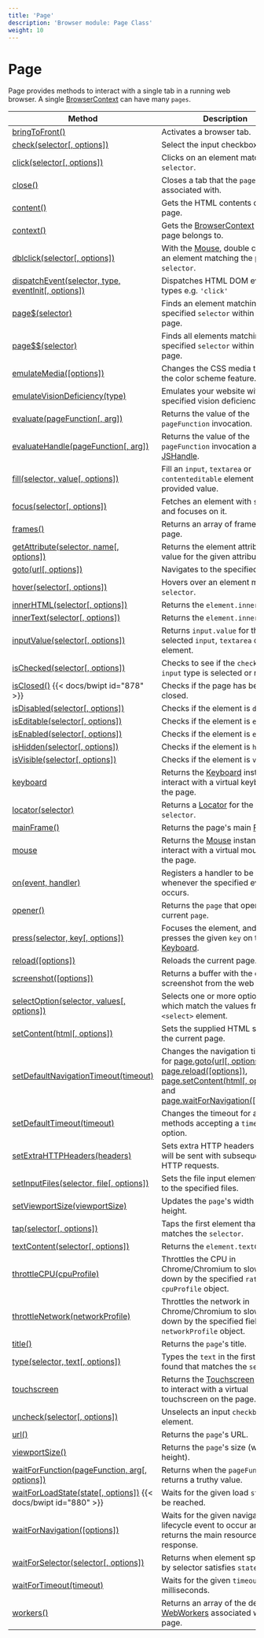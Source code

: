 ```yaml
---
title: 'Page'
description: 'Browser module: Page Class'
weight: 10
---
```


# Page

Page provides methods to interact with a single tab in a running web browser. A single [BrowserContext](https://grafana.com/docs/k6/<K6_VERSION>/javascript-api/k6-browser/browsercontext) can have many `pages`.

| Method                                                                                                                                                      | Description                                                                                                                                                                                                                                                                                                                                                                                                                                                                                                            |
| ----------------------------------------------------------------------------------------------------------------------------------------------------------- | ---------------------------------------------------------------------------------------------------------------------------------------------------------------------------------------------------------------------------------------------------------------------------------------------------------------------------------------------------------------------------------------------------------------------------------------------------------------------------------------------------------------------- |
| [bringToFront()](https://grafana.com/docs/k6/<K6_VERSION>/javascript-api/k6-browser/page/bringtofront)                                                      | Activates a browser tab.                                                                                                                                                                                                                                                                                                                                                                                                                                                                                               |
| [check(selector[, options])](https://grafana.com/docs/k6/<K6_VERSION>/javascript-api/k6-browser/page/check/)                                                | Select the input checkbox.                                                                                                                                                                                                                                                                                                                                                                                                                                                                                             |
| [click(selector[, options])](https://grafana.com/docs/k6/<K6_VERSION>/javascript-api/k6-browser/page/click/)                                                | Clicks on an element matching a `selector`.                                                                                                                                                                                                                                                                                                                                                                                                                                                                            |
| [close()](https://grafana.com/docs/k6/<K6_VERSION>/javascript-api/k6-browser/page/close)                                                                    | Closes a tab that the `page` is associated with.                                                                                                                                                                                                                                                                                                                                                                                                                                                                       |
| [content()](https://grafana.com/docs/k6/<K6_VERSION>/javascript-api/k6-browser/page/content)                                                                | Gets the HTML contents of the page.                                                                                                                                                                                                                                                                                                                                                                                                                                                                                    |
| [context()](https://grafana.com/docs/k6/<K6_VERSION>/javascript-api/k6-browser/page/context)                                                                | Gets the [BrowserContext](https://grafana.com/docs/k6/<K6_VERSION>/javascript-api/k6-browser/browsercontext) that the page belongs to.                                                                                                                                                                                                                                                                                                                                                                                 |
| [dblclick(selector[, options])](https://grafana.com/docs/k6/<K6_VERSION>/javascript-api/k6-browser/page/dblclick/)                                          | With the [Mouse](https://grafana.com/docs/k6/<K6_VERSION>/javascript-api/k6-browser/mouse), double click on an element matching the provided `selector`.                                                                                                                                                                                                                                                                                                                                                               |
| [dispatchEvent(selector, type, eventInit[, options])](https://grafana.com/docs/k6/<K6_VERSION>/javascript-api/k6-browser/page/dispatchevent/)               | Dispatches HTML DOM event types e.g. `'click'`                                                                                                                                                                                                                                                                                                                                                                                                                                                                         |
| [page$(selector)](https://grafana.com/docs/k6/<K6_VERSION>/javascript-api/k6-browser/page/page-dollar)                                                      | Finds an element matching the specified `selector` within the page.                                                                                                                                                                                                                                                                                                                                                                                                                                                    |
| [page$$(selector)](https://grafana.com/docs/k6/<K6_VERSION>/javascript-api/k6-browser/page/page-doubledollar)                                               | Finds all elements matching the specified `selector` within the page.                                                                                                                                                                                                                                                                                                                                                                                                                                                  |
| [emulateMedia([options])](https://grafana.com/docs/k6/<K6_VERSION>/javascript-api/k6-browser/page/emulatemedia/)                                            | Changes the CSS media type and the color scheme feature.                                                                                                                                                                                                                                                                                                                                                                                                                                                               |
| [emulateVisionDeficiency(type)](https://grafana.com/docs/k6/<K6_VERSION>/javascript-api/k6-browser/page/emulatevisiondeficiency)                            | Emulates your website with the specified vision deficiency `type`.                                                                                                                                                                                                                                                                                                                                                                                                                                                     |
| [evaluate(pageFunction[, arg])](https://grafana.com/docs/k6/<K6_VERSION>/javascript-api/k6-browser/page/evaluate/)                                          | Returns the value of the `pageFunction` invocation.                                                                                                                                                                                                                                                                                                                                                                                                                                                                    |
| [evaluateHandle(pageFunction[, arg])](https://grafana.com/docs/k6/<K6_VERSION>/javascript-api/k6-browser/page/evaluatehandle/)                              | Returns the value of the `pageFunction` invocation as a [JSHandle](https://grafana.com/docs/k6/<K6_VERSION>/javascript-api/k6-browser/jshandle).                                                                                                                                                                                                                                                                                                                                                                       |
| [fill(selector, value[, options])](https://grafana.com/docs/k6/<K6_VERSION>/javascript-api/k6-browser/page/fill/)                                           | Fill an `input`, `textarea` or `contenteditable` element with the provided value.                                                                                                                                                                                                                                                                                                                                                                                                                                      |
| [focus(selector[, options])](https://grafana.com/docs/k6/<K6_VERSION>/javascript-api/k6-browser/page/focus/)                                                | Fetches an element with `selector` and focuses on it.                                                                                                                                                                                                                                                                                                                                                                                                                                                                  |
| [frames()](https://grafana.com/docs/k6/<K6_VERSION>/javascript-api/k6-browser/page/frames)                                                                  | Returns an array of frames on the page.                                                                                                                                                                                                                                                                                                                                                                                                                                                                                |
| [getAttribute(selector, name[, options])](https://grafana.com/docs/k6/<K6_VERSION>/javascript-api/k6-browser/page/getattribute/)                            | Returns the element attribute value for the given attribute name.                                                                                                                                                                                                                                                                                                                                                                                                                                                      |
| [goto(url[, options])](https://grafana.com/docs/k6/<K6_VERSION>/javascript-api/k6-browser/page/goto/)                                                       | Navigates to the specified `url`.                                                                                                                                                                                                                                                                                                                                                                                                                                                                                      |
| [hover(selector[, options])](https://grafana.com/docs/k6/<K6_VERSION>/javascript-api/k6-browser/page/hover/)                                                | Hovers over an element matching `selector`.                                                                                                                                                                                                                                                                                                                                                                                                                                                                            |
| [innerHTML(selector[, options])](https://grafana.com/docs/k6/<K6_VERSION>/javascript-api/k6-browser/page/innerhtml/)                                        | Returns the `element.innerHTML`.                                                                                                                                                                                                                                                                                                                                                                                                                                                                                       |
| [innerText(selector[, options])](https://grafana.com/docs/k6/<K6_VERSION>/javascript-api/k6-browser/page/innertext/)                                        | Returns the `element.innerText`.                                                                                                                                                                                                                                                                                                                                                                                                                                                                                       |
| [inputValue(selector[, options])](https://grafana.com/docs/k6/<K6_VERSION>/javascript-api/k6-browser/page/inputvalue/)                                      | Returns `input.value` for the selected `input`, `textarea` or `select` element.                                                                                                                                                                                                                                                                                                                                                                                                                                        |
| [isChecked(selector[, options])](https://grafana.com/docs/k6/<K6_VERSION>/javascript-api/k6-browser/page/ischecked/)                                        | Checks to see if the `checkbox` `input` type is selected or not.                                                                                                                                                                                                                                                                                                                                                                                                                                                       |
| [isClosed()](https://grafana.com/docs/k6/<K6_VERSION>/javascript-api/k6-browser/page/isclosed) {{< docs/bwipt id="878" >}}                                  | Checks if the page has been closed.                                                                                                                                                                                                                                                                                                                                                                                                                                                                                    |
| [isDisabled(selector[, options])](https://grafana.com/docs/k6/<K6_VERSION>/javascript-api/k6-browser/page/isdisabled/)                                      | Checks if the element is `disabled`.                                                                                                                                                                                                                                                                                                                                                                                                                                                                                   |
| [isEditable(selector[, options])](https://grafana.com/docs/k6/<K6_VERSION>/javascript-api/k6-browser/page/iseditable/)                                      | Checks if the element is `editable`.                                                                                                                                                                                                                                                                                                                                                                                                                                                                                   |
| [isEnabled(selector[, options])](https://grafana.com/docs/k6/<K6_VERSION>/javascript-api/k6-browser/page/isenabled/)                                        | Checks if the element is `enabled`.                                                                                                                                                                                                                                                                                                                                                                                                                                                                                    |
| [isHidden(selector[, options])](https://grafana.com/docs/k6/<K6_VERSION>/javascript-api/k6-browser/page/ishidden/)                                          | Checks if the element is `hidden`.                                                                                                                                                                                                                                                                                                                                                                                                                                                                                     |
| [isVisible(selector[, options])](https://grafana.com/docs/k6/<K6_VERSION>/javascript-api/k6-browser/page/isvisible/)                                        | Checks if the element is `visible`.                                                                                                                                                                                                                                                                                                                                                                                                                                                                                    |
| [keyboard](https://grafana.com/docs/k6/<K6_VERSION>/javascript-api/k6-browser/page/keyboard)                                                                | Returns the [Keyboard](https://grafana.com/docs/k6/<K6_VERSION>/javascript-api/k6-browser/keyboard) instance to interact with a virtual keyboard on the page.                                                                                                                                                                                                                                                                                                                                                          |
| [locator(selector)](https://grafana.com/docs/k6/<K6_VERSION>/javascript-api/k6-browser/page/locator)                                                        | Returns a [Locator](https://grafana.com/docs/k6/<K6_VERSION>/javascript-api/k6-browser/locator) for the given `selector`.                                                                                                                                                                                                                                                                                                                                                                                              |
| [mainFrame()](https://grafana.com/docs/k6/<K6_VERSION>/javascript-api/k6-browser/page/mainframe)                                                            | Returns the page's main [Frame](https://grafana.com/docs/k6/<K6_VERSION>/javascript-api/k6-browser/frame).                                                                                                                                                                                                                                                                                                                                                                                                             |
| [mouse](https://grafana.com/docs/k6/<K6_VERSION>/javascript-api/k6-browser/page/mouse)                                                                      | Returns the [Mouse](https://grafana.com/docs/k6/<K6_VERSION>/javascript-api/k6-browser/mouse) instance to interact with a virtual mouse on the page.                                                                                                                                                                                                                                                                                                                                                                   |
| [on(event, handler)](https://grafana.com/docs/k6/<K6_VERSION>/javascript-api/k6-browser/page/on)                                                            | Registers a handler to be called whenever the specified event occurs.                                                                                                                                                                                                                                                                                                                                                                                                                                                  |
| [opener()](https://grafana.com/docs/k6/<K6_VERSION>/javascript-api/k6-browser/page/opener)                                                                  | Returns the `page` that opened the current `page`.                                                                                                                                                                                                                                                                                                                                                                                                                                                                     |
| [press(selector, key[, options])](https://grafana.com/docs/k6/<K6_VERSION>/javascript-api/k6-browser/page/press/)                                           | Focuses the element, and then presses the given `key` on the [Keyboard](https://grafana.com/docs/k6/<K6_VERSION>/javascript-api/k6-browser/keyboard).                                                                                                                                                                                                                                                                                                                                                                  |
| [reload([options])](https://grafana.com/docs/k6/<K6_VERSION>/javascript-api/k6-browser/page/reload/)                                                        | Reloads the current page.                                                                                                                                                                                                                                                                                                                                                                                                                                                                                              |
| [screenshot([options])](https://grafana.com/docs/k6/<K6_VERSION>/javascript-api/k6-browser/page/screenshot/)                                                | Returns a buffer with the captured screenshot from the web browser.                                                                                                                                                                                                                                                                                                                                                                                                                                                    |
| [selectOption(selector, values[, options])](https://grafana.com/docs/k6/<K6_VERSION>/javascript-api/k6-browser/page/selectoption/)                          | Selects one or more options which match the values from a `<select>` element.                                                                                                                                                                                                                                                                                                                                                                                                                                          |
| [setContent(html[, options])](https://grafana.com/docs/k6/<K6_VERSION>/javascript-api/k6-browser/page/setcontent/)                                          | Sets the supplied HTML string to the current page.                                                                                                                                                                                                                                                                                                                                                                                                                                                                     |
| [setDefaultNavigationTimeout(timeout)](https://grafana.com/docs/k6/<K6_VERSION>/javascript-api/k6-browser/page/setdefaultnavigationtimeout)                 | Changes the navigation timeout for [page.goto(url[, options])](https://grafana.com/docs/k6/<K6_VERSION>/javascript-api/k6-browser/page/goto/), [page.reload([options])](https://grafana.com/docs/k6/<K6_VERSION>/javascript-api/k6-browser/page/reload/), [page.setContent(html[, options])](https://grafana.com/docs/k6/<K6_VERSION>/javascript-api/k6-browser/page/setcontent/), and [page.waitForNavigation([options])](https://grafana.com/docs/k6/<K6_VERSION>/javascript-api/k6-browser/page/waitfornavigation/) |
| [setDefaultTimeout(timeout)](https://grafana.com/docs/k6/<K6_VERSION>/javascript-api/k6-browser/page/setdefaulttimeout)                                     | Changes the timeout for all the methods accepting a `timeout` option.                                                                                                                                                                                                                                                                                                                                                                                                                                                  |
| [setExtraHTTPHeaders(headers)](https://grafana.com/docs/k6/<K6_VERSION>/javascript-api/k6-browser/page/setextrahttpheaders)                                 | Sets extra HTTP headers which will be sent with subsequent HTTP requests.                                                                                                                                                                                                                                                                                                                                                                                                                                              |
| [setInputFiles(selector, file[, options])](https://grafana.com/docs/k6/<K6_VERSION>/javascript-api/k6-browser/page/setinputfiles)                           | Sets the file input element's value to the specified files.                                                                                                                                                                                                                                                                                                                                                                                                                                                            |
| [setViewportSize(viewportSize)](https://grafana.com/docs/k6/<K6_VERSION>/javascript-api/k6-browser/page/setviewportsize)                                    | Updates the `page`'s width and height.                                                                                                                                                                                                                                                                                                                                                                                                                                                                                 |
| [tap(selector[, options])](https://grafana.com/docs/k6/<K6_VERSION>/javascript-api/k6-browser/page/tap/)                                                    | Taps the first element that matches the `selector`.                                                                                                                                                                                                                                                                                                                                                                                                                                                                    |
| [textContent(selector[, options])](https://grafana.com/docs/k6/<K6_VERSION>/javascript-api/k6-browser/page/textcontent/)                                    | Returns the `element.textContent`.                                                                                                                                                                                                                                                                                                                                                                                                                                                                                     |
| [throttleCPU(cpuProfile)](https://grafana.com/docs/k6/<K6_VERSION>/javascript-api/k6-browser/page/throttlecpu)                                              | Throttles the CPU in Chrome/Chromium to slow it down by the specified `rate` in the `cpuProfile` object.                                                                                                                                                                                                                                                                                                                                                                                                               |
| [throttleNetwork(networkProfile)](https://grafana.com/docs/k6/<K6_VERSION>/javascript-api/k6-browser/page/throttlenetwork)                                  | Throttles the network in Chrome/Chromium to slow it down by the specified fields in the `networkProfile` object.                                                                                                                                                                                                                                                                                                                                                                                                       |
| [title()](https://grafana.com/docs/k6/<K6_VERSION>/javascript-api/k6-browser/page/title)                                                                    | Returns the `page`'s title.                                                                                                                                                                                                                                                                                                                                                                                                                                                                                            |
| [type(selector, text[, options])](https://grafana.com/docs/k6/<K6_VERSION>/javascript-api/k6-browser/page/type/)                                            | Types the `text` in the first element found that matches the `selector`.                                                                                                                                                                                                                                                                                                                                                                                                                                               |
| [touchscreen](https://grafana.com/docs/k6/<K6_VERSION>/javascript-api/k6-browser/page/touchscreen)                                                          | Returns the [Touchscreen](https://grafana.com/docs/k6/<K6_VERSION>/javascript-api/k6-browser/touchscreen) instance to interact with a virtual touchscreen on the page.                                                                                                                                                                                                                                                                                                                                                 |
| [uncheck(selector[, options])](https://grafana.com/docs/k6/<K6_VERSION>/javascript-api/k6-browser/page/uncheck/)                                            | Unselects an input `checkbox` element.                                                                                                                                                                                                                                                                                                                                                                                                                                                                                 |
| [url()](https://grafana.com/docs/k6/<K6_VERSION>/javascript-api/k6-browser/page/url)                                                                        | Returns the `page`'s URL.                                                                                                                                                                                                                                                                                                                                                                                                                                                                                              |
| [viewportSize()](https://grafana.com/docs/k6/<K6_VERSION>/javascript-api/k6-browser/page/viewportsize)                                                      | Returns the `page`'s size (width and height).                                                                                                                                                                                                                                                                                                                                                                                                                                                                          |
| [waitForFunction(pageFunction, arg[, options])](https://grafana.com/docs/k6/<K6_VERSION>/javascript-api/k6-browser/page/waitforfunction/)                   | Returns when the `pageFunction` returns a truthy value.                                                                                                                                                                                                                                                                                                                                                                                                                                                                |
| [waitForLoadState(state[, options])](https://grafana.com/docs/k6/<K6_VERSION>/javascript-api/k6-browser/page/waitforloadstate/) {{< docs/bwipt id="880" >}} | Waits for the given load `state` to be reached.                                                                                                                                                                                                                                                                                                                                                                                                                                                                        |
| [waitForNavigation([options])](https://grafana.com/docs/k6/<K6_VERSION>/javascript-api/k6-browser/page/waitfornavigation/)                                  | Waits for the given navigation lifecycle event to occur and returns the main resource response.                                                                                                                                                                                                                                                                                                                                                                                                                        |
| [waitForSelector(selector[, options])](https://grafana.com/docs/k6/<K6_VERSION>/javascript-api/k6-browser/page/waitforselector/)                            | Returns when element specified by selector satisfies `state` option.                                                                                                                                                                                                                                                                                                                                                                                                                                                   |
| [waitForTimeout(timeout)](https://grafana.com/docs/k6/<K6_VERSION>/javascript-api/k6-browser/page/waitfortimeout)                                           | Waits for the given `timeout` in milliseconds.                                                                                                                                                                                                                                                                                                                                                                                                                                                                         |
| [workers()](https://grafana.com/docs/k6/<K6_VERSION>/javascript-api/k6-browser/page/workers)                                                                | Returns an array of the dedicated [WebWorkers](https://grafana.com/docs/k6/<K6_VERSION>/javascript-api/k6-browser/worker) associated with the page.                                                                                                                                                                                                                                                                                                                                                                    |

